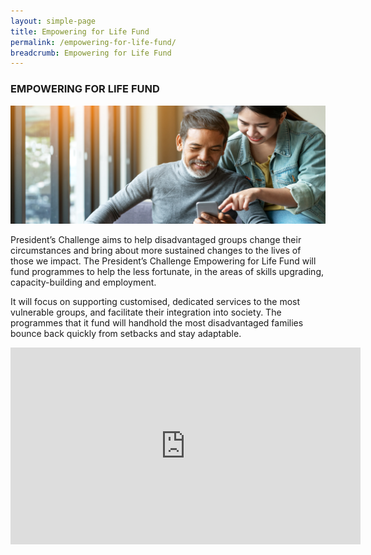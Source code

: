 ```yaml
---
layout: simple-page
title: Empowering for Life Fund
permalink: /empowering-for-life-fund/
breadcrumb: Empowering for Life Fund
---
```


### EMPOWERING FOR LIFE FUND

![ELF Banner](/images/PC_Banner_ELF_v1.jpg "Empowering for Life Fund Banner")

President’s Challenge aims to help disadvantaged groups change their circumstances and bring about more sustained changes to the lives of those we impact. The President’s Challenge Empowering for Life Fund will fund programmes to help the less fortunate, in the areas of skills upgrading, capacity-building and employment. 

It will focus on supporting customised, dedicated services to the most vulnerable groups, and facilitate their integration into society. The programmes that it fund will handhold the most disadvantaged families bounce back quickly from setbacks and stay adaptable. 

<div class="bp-youtube">
<iframe width="560" height="315" src="https://www.youtube.com/embed/OmLc8SvR_dc" frameborder="0" allow="accelerometer; autoplay; encrypted-media; gyroscope; picture-in-picture" allowfullscreen></iframe>
</div>
 <br>


 
